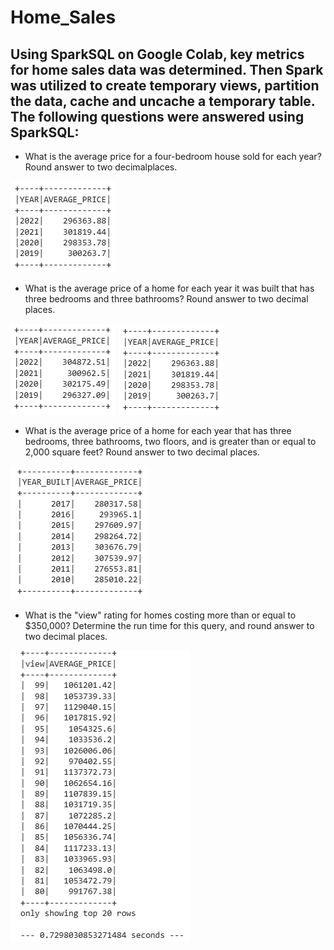 # Home_Sales

## Using SparkSQL on Google Colab, key metrics for home sales data was determined. Then Spark was utilized to create temporary views, partition the data, cache and uncache a temporary table. The following questions were answered using SparkSQL:

- What is the average price for a four-bedroom house sold for each year? Round answer to two decimalplaces.

![Alt text](Images/avg%20price%204bdrm.png)

- What is the average price of a home for each year it was built that has three bedrooms and three bathrooms? Round answer to two decimal places.

![Alt text](Images/avg%20price%203bd_3ba.png) ![Alt text](Images/avg%20price%204bdrm.png)

- What is the average price of a home for each year that has three bedrooms, three bathrooms, two floors, and is greater than or equal to 2,000 square feet? Round answer to two decimal places. 

![Alt text](Images/avg%20price%203_3_2_2ksqft.png)

- What is the "view" rating for homes costing more than or equal to $350,000? Determine the run time for this query, and round answer to two decimal places. 

![Alt text](Images/view%20ratings_runtime.png)